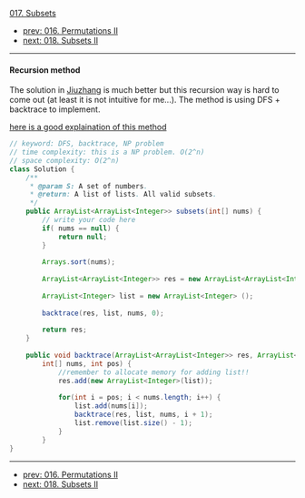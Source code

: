 [017. Subsets](http://www.lintcode.com/problem/subsets)

- [prev: 016. Permutations II](016-permutations-ii.md)
- [next: 018. Subsets II](018-subsets-ii.md)

---

#### Recursion method
The solution in [Jiuzhang](http://www.jiuzhang.com/solutions/subsets/) is much better but this recursion way is hard to come out (at least it is not intuitive for me...). The method is using DFS + backtrace to implement.

[here is a good explaination of this method](http://www.code123.cc/docs/leetcode-notes/backtracking/subsets.html)

```java
// keyword: DFS, backtrace, NP problem
// time complexity: this is a NP problem. O(2^n)
// space complexity: O(2^n)
class Solution {
    /**
     * @param S: A set of numbers.
     * @return: A list of lists. All valid subsets.
     */
    public ArrayList<ArrayList<Integer>> subsets(int[] nums) {
        // write your code here
        if( nums == null) {
            return null;
        }
        
        Arrays.sort(nums);
        
        ArrayList<ArrayList<Integer>> res = new ArrayList<ArrayList<Integer>> ();
        
        ArrayList<Integer> list = new ArrayList<Integer> ();
        
        backtrace(res, list, nums, 0);
        
        return res;
    }
    
    public void backtrace(ArrayList<ArrayList<Integer>> res, ArrayList<Integer> list,
        int[] nums, int pos) {
            //remember to allocate memory for adding list!!
            res.add(new ArrayList<Integer>(list));
            
            for(int i = pos; i < nums.length; i++) {
                list.add(nums[i]);
                backtrace(res, list, nums, i + 1);
                list.remove(list.size() - 1);
            }
        }
}
```

---

- [prev: 016. Permutations II](016-permutations-ii.md)
- [next: 018. Subsets II](018-subsets-ii.md)
